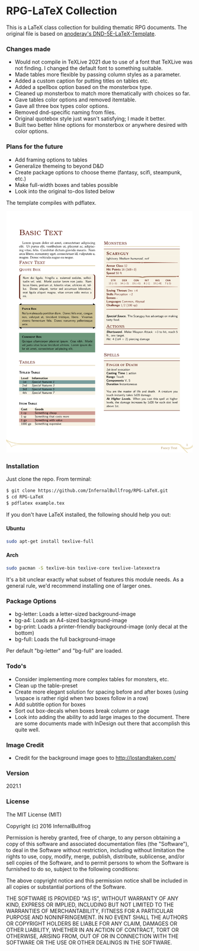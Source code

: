 # RPG-LaTeX Collection

This is a LaTeX class collection for building thematic RPG documents. The 
original file is based on 
[anoderay's DND-5E-LaTeX-Template](https://github.com/anoderay/DND-5e-LaTeX-Template).

### Changes made
 - Would not compile in TeXLive 2021 due to use of a font that TeXLive was
   not finding. I changed the default font to something suitable.
 - Made tables more flexible by passing column styles as a parameter.
 - Added a custom caption for putting titles on tables etc.
 - Added a spellbox option based on the monsterbox type.
 - Cleaned up monsterbox to match more thematically with choices so far.
 - Gave tables color options and removed itemtable.
 - Gave all three box types color options.
 - Removed dnd-specific naming from files.
 - Original quotebox style just wasn't satisfying; I made it better.
 - Built two better hline options for monsterbox or anywhere desired with color options.
 
### Plans for the future
 - Add framing options to tables
 - Generalize themeing to beyond D&D
 - Create package options to choose theme (fantasy, scifi, steampunk, etc.)
 - Make full-width boxes and tables possible
 - Look into the original to-dos listed below

The template compiles with pdflatex.

![Preview](https://github.com/InfernalBullfrog/RPG-LaTeX/raw/master/scrot.png)


### Installation

Just clone the repo. From terminal:

```sh
$ git clone https://github.com/InfernalBullfrog/RPG-LaTeX.git
$ cd RPG-LaTeX
$ pdflatex example.tex
```

If you don't have LaTeX installed, the following should help you out:
#### Ubuntu
```sh
sudo apt-get install texlive-full
```
#### Arch
```sh
sudo pacman -S texlive-bin texlive-core texlive-latexextra
```
It's a bit unclear exactly what subset of features this module needs. As a 
general rule, we'd recommend installing one of larger ones.

### Package Options
- bg-letter: Loads a letter-sized background-image
- bg-a4: Loads an A4-sized background-image
- bg-print: Loads a printer-friendly background-image (only decal at the bottom)
- bg-full: Loads the full background-image

Per default "bg-letter" and "bg-full" are loaded.

### Todo's

 - Consider implementing more complex tables for monsters, etc.
 - Clean up the table-preset
 - Create more elegant solution for spacing before and after boxes (using \vspace is rather rigid when two boxes follow in a row)
 - Add subtitle option for boxes
 - Sort out box-decals when boxes break column or page
 - Look into adding the ability to add large images to the document. There are some documents made with InDesign out there that accomplish this quite well.


### Image Credit

 - Credit for the background image goes to http://lostandtaken.com/

### Version
2021.1

### License
The MIT License (MIT)

Copyright (c) 2016 InfernalBullfrog

Permission is hereby granted, free of charge, to any person obtaining a copy of this software and associated documentation files (the "Software"), to deal in the Software without restriction, including without limitation the rights to use, copy, modify, merge, publish, distribute, sublicense, and/or sell copies of the Software, and to permit persons to whom the Software is furnished to do so, subject to the following conditions:

The above copyright notice and this permission notice shall be included in all copies or substantial portions of the Software.

THE SOFTWARE IS PROVIDED "AS IS", WITHOUT WARRANTY OF ANY KIND, EXPRESS OR IMPLIED, INCLUDING BUT NOT LIMITED TO THE WARRANTIES OF MERCHANTABILITY, FITNESS FOR A PARTICULAR PURPOSE AND NONINFRINGEMENT. IN NO EVENT SHALL THE AUTHORS OR COPYRIGHT HOLDERS BE LIABLE FOR ANY CLAIM, DAMAGES OR OTHER LIABILITY, WHETHER IN AN ACTION OF CONTRACT, TORT OR OTHERWISE, ARISING FROM, OUT OF OR IN CONNECTION WITH THE SOFTWARE OR THE USE OR OTHER DEALINGS IN THE SOFTWARE.
